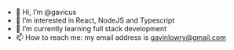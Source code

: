 - 👋 Hi, I’m @gavicus
- 👀 I’m interested in React, NodeJS and Typescript
- 🌱 I’m currently learning full stack development
- 📫 How to reach me: my email address is gavinlowry@gmail.com

<!---
gavicus/gavicus is a ✨ special ✨ repository because its `README.md` (this file) appears on your GitHub profile.
You can click the Preview link to take a look at your changes.
--->
